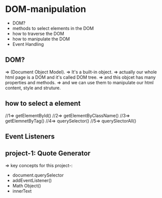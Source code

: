 # DOM-manipulation

- DOM?
- methods to select elements in the DOM
- how to traverse the DOM
- how to manipulate the DOM
- Event Handling

## DOM?

=> (Document Object Model).
=> It's a built-in object.
=> actually our whole html page is a DOM and it's called DOM tree.
=> and this objcet has many properties and methods.
=> and we can use them to manipulate our html content, style and struture.

## how to select a element

//1=> getElementById()
//2=> getElementByClassName()
//3=> getElemnetByTag()
//4=> querySelector()
//5=> querySlectorAll()

## Event Listeners

## project-1: Quote Generator

=> key concepts for this project-:

- document.querySelector
- addEventListener()
- Math Object()
- innerText
